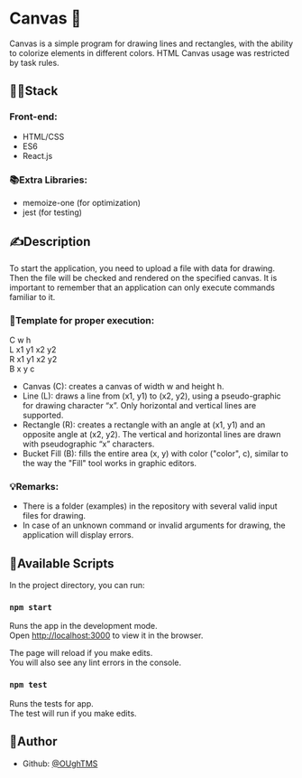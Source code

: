 # Canvas 🎨

Canvas is a simple program for drawing lines and rectangles, with the ability to colorize elements in different colors.
HTML Canvas usage was restricted by task rules.

## 👨‍💻Stack

### Front-end:

- HTML/CSS
- ES6
- React.js

### 📚Extra Libraries:

- memoize-one (for optimization)
- jest (for testing)

## ✍️Description

To start the application, you need to upload a file with data for drawing. Then the file will be checked and rendered on the specified canvas. It is important to remember that an application can only execute commands familiar to it.

### 📌Template for proper execution:

C w h<br>
L x1 y1 x2 y2<br>
R x1 y1 x2 y2<br>
B x y c<br>

- Canvas (C): creates a canvas of width w and height h.
- Line (L): draws a line from (x1, y1) to (x2, y2), using a pseudo-graphic for drawing character “x”. Only horizontal and vertical lines are supported.
- Rectangle (R): creates a rectangle with an angle at (x1, y1) and an opposite angle at (x2, y2). The vertical and horizontal lines are drawn with pseudographic “x” characters.
- Bucket Fill (B): fills the entire area (x, y) with color ("color", c), similar to the way the "Fill" tool works in graphic editors.

### 💡Remarks:

- There is a folder (examples) in the repository with several valid input files for drawing.
- In case of an unknown command or invalid arguments for drawing, the application will display errors.

## 👀Available Scripts

In the project directory, you can run:

### `npm start`

Runs the app in the development mode.<br>
Open [http://localhost:3000](http://localhost:3000) to view it in the browser.

The page will reload if you make edits.<br>
You will also see any lint errors in the console.

### `npm test`

Runs the tests for app.<br>
The test will run if you make edits.

## 🛀Author
- Github: [@OUghTMS](https://github.com/OUghTMS) 
